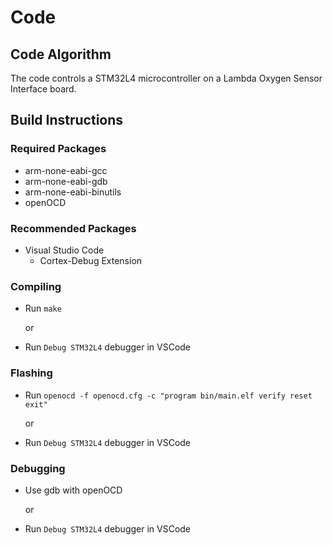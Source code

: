 # Code

## Code Algorithm

The code controls a STM32L4 microcontroller on a Lambda Oxygen Sensor Interface board.

## Build Instructions

### Required Packages
* arm-none-eabi-gcc
* arm-none-eabi-gdb
* arm-none-eabi-binutils
* openOCD

### Recommended Packages
* Visual Studio Code
    * Cortex-Debug Extension

### Compiling
* Run `make`

    or

* Run `Debug STM32L4` debugger in VSCode

### Flashing
* Run `openocd -f openocd.cfg -c "program bin/main.elf verify reset exit"`

    or

* Run `Debug STM32L4` debugger in VSCode

### Debugging
* Use gdb with openOCD

    or

* Run `Debug STM32L4` debugger in VSCode
